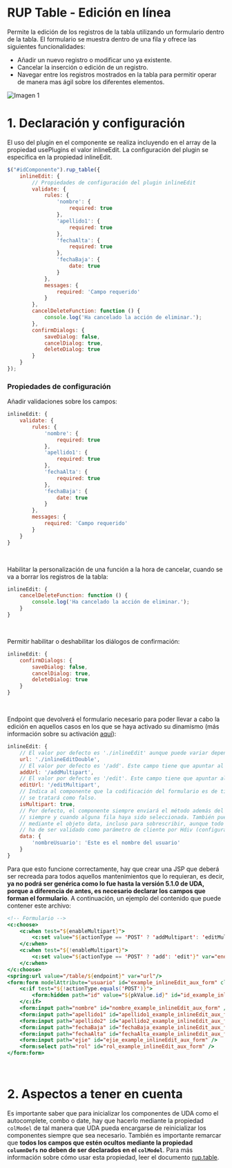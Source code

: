 # RUP Table - Edición en línea

Permite la edición de los registros de la tabla utilizando un formulario dentro de la tabla. El formulario se muestra
dentro de una fila y ofrece las siguientes funcionalidades:

* Añadir un nuevo registro o modificar uno ya existente.
* Cancelar la inserción o edición de un registro.
* Navegar entre los registros mostrados en la tabla para permitir operar de manera mas ágil sobre los diferentes elementos.

![Imagen 1](img/edicionEnLinea.png)

# 1. Declaración y configuración

El uso del plugin en el componente se realiza incluyendo en el array de la propiedad usePlugins el valor inlineEdit. La configuración del plugin se especifica en la propiedad inlineEdit.

```js
$("#idComponente").rup_table({
    inlineEdit: {
        // Propiedades de configuración del plugin inlineEdit
        validate: {
            rules: {
                'nombre': {
                    required: true
                },
                'apellido1': {
                    required: true
                },
                'fechaAlta': {
                    required: true
                },
                'fechaBaja': {
                    date: true
                }
            },
            messages: {
                required: 'Campo requerido'
            }
        },
        cancelDeleteFunction: function () {
            console.log('Ha cancelado la acción de eliminar.');
        },
        confirmDialogs: {
            saveDialog: false,
            cancelDialog: true,
            deleteDialog: true
        }
    }
});
```
### Propiedades de configuración

Añadir validaciones sobre los campos:
```js
inlineEdit: {
    validate: {
        rules: {
            'nombre': {
                required: true
            },
            'apellido1': {
                required: true
            },
            'fechaAlta': {
                required: true
            },
            'fechaBaja': {
                date: true
            }
        },
        messages: {
            required: 'Campo requerido'
        }
    }
}
```
&nbsp;

Habilitar la personalización de una función a la hora de cancelar, cuando se va a borrar los registros de la tabla:
```js
inlineEdit: {
    cancelDeleteFunction: function () {
        console.log('Ha cancelado la acción de eliminar.');
    }
}
```
&nbsp;

Permitir habilitar o deshabilitar los diálogos de confirmación:
```js
inlineEdit: {
    confirmDialogs: {
        saveDialog: false,
        cancelDialog: true,
        deleteDialog: true
    }
}
```
&nbsp;

Endpoint que devolverá el formulario necesario para poder llevar a cabo la edición en aquellos casos en los que se haya activado su dinamismo (más información sobre su activación [aquí](./rup.table.md#95-propiedades-adicionales)):
```js
inlineEdit: {
    // El valor por defecto es './inlineEdit' aunque puede variar dependiendo del campo urlBase.
    url: './inlineEditDouble',
    // El valor por defecto es '/add'. Este campo tiene que apuntar al mismo endpoint que el formulario.
    addUrl: '/addMultipart',
    // El valor por defecto es '/edit'. Este campo tiene que apuntar al mismo endpoint que el formulario.
    editUrl: '/editMultipart',
    // Indica al componente que la codificación del formulario es de tipo multipart. Por defecto,
    // se tratará como falso.
    isMultipart: true,
    // Por defecto, el componente siempre enviará el método además del valor de la clave primaria,
    // siempre y cuando alguna fila haya sido seleccionada. También pueden añadirse más parámetros
    // mediante el objeto data, incluso para sobrescribir, aunque todo parámetro que se envíe de esta forma,
    // ha de ser validado como parámetro de cliente por Hdiv (configurable en la clase UDA4HdivConfig).
    data: {
        'nombreUsuario': 'Este es el nombre del usuario'
    }
}
```
Para que esto funcione correctamente, hay que crear una JSP que deberá ser recreada para todos aquellos mantenimientos que lo requieran, es decir, **ya no podrá ser genérica como lo fue hasta la versión 5.1.0 de UDA, porque a diferencia de antes, es necesario declarar los campos que forman el formulario**. A continuación, un ejemplo del contenido que puede contener este archivo:
```jsp
<!-- Formulario -->
<c:choose>
	<c:when test="${enableMultipart}">
		<c:set value="${actionType == 'POST' ? 'addMultipart': 'editMultipart'}" var="endpoint" />
	</c:when>
	<c:when test="${!enableMultipart}">
		<c:set value="${actionType == 'POST' ? 'add': 'edit'}" var="endpoint" />
	</c:when>
</c:choose>
<spring:url value="/table/${endpoint}" var="url"/>
<form:form modelAttribute="usuario" id="example_inlineEdit_aux_form" class="d-none" action="${url}" method="${actionType}">
	<c:if test="${!actionType.equals('POST')}">
		<form:hidden path="id" value="${pkValue.id}" id="id_example_inlineEdit_aux_form" />
	</c:if>
	<form:input path="nombre" id="nombre_example_inlineEdit_aux_form" />
	<form:input path="apellido1" id="apellido1_example_inlineEdit_aux_form" />
	<form:input path="apellido2" id="apellido2_example_inlineEdit_aux_form" />
	<form:input path="fechaBaja" id="fechaBaja_example_inlineEdit_aux_form" />
	<form:input path="fechaAlta" id="fechaAlta_example_inlineEdit_aux_form" />
	<form:input path="ejie" id="ejie_example_inlineEdit_aux_form" />
	<form:select path="rol" id="rol_example_inlineEdit_aux_form" />
</form:form>
```
&nbsp;

# 2. Aspectos a tener en cuenta
Es importante saber que para inicializar los componentes de UDA como el autocomplete, combo o date, hay que hacerlo mediante la propiedad `colModel` de tal manera que UDA pueda encargarse de reinicializar los componentes siempre que sea necesario. También es importante remarcar que **todos los campos que estén ocultos mediante la propiedad `columnDefs` no deben de ser declarados en el `colModel`**. Para más información sobre cómo usar esta propiedad, leer el documento [rup.table](./rup.table.md).